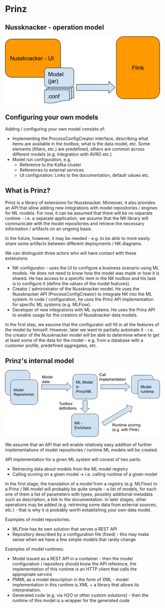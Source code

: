 # Prinz

## Nussknacker - operation model

![nussknacker_operation_model](readme/nussknacker_operation_model.png)

## Configuring your own models

Adding / configuring your own model consists of:
* Implementing the ProcessConfigCreator interface, describing what items are available in the toolbox, what is the data model,
etc. Some elements (filters, etc.) are predefined, others are common across different models (e.g. Integration with AVRO etc.)
* Model run configuration, e.g.
    * Reference to the Kafka cluster
    * References to external services
    * UI configuration: Links to the documentation, default values etc.

## What is Prinz?

Prinz is a library of extensions for Nussknacker. Moreover, it also provides an API that allow adding new
integrations with model repositories / engines for ML models.
For now, it can be assumed that there will be no separate runtime - i.e. a separate application, we assume that the NK
 library will communicate with the model repositories and retrieve the necessary information / artifacts on an ongoing basis.

In the future, however, it may be needed - e.g. to be able to more easily share some artifacts between different deployments /
NK diagrams.

We can distinguish three actors who will have contact with these extensions:
* NK configurator - uses the UI to configure a business scenario using ML models. He does not need to know how the model
was made or how it is shared. He has access to a specific item in the NK toolbox and his task is to configure it (define
the values of the model features).
* Creator / administrator of the Nussknacker model. He uses the Nussknacker API (ProcessConfigCreator) to integrate NK into
 the ML system. In code / configuration, he uses the Prinz API implementation for specific ML systems (e.g. MLFlow).
* Developer of new integrations with ML systems. He uses the Prinz API to enable usage for the creators of Nussknacker data
models.

In the first step, we assume that the configurator will fill in all the features of the model by himself. However, later
we want to partially automate it - i.e. the creator of the Nussknacker model will be able to determine where to get at least
some of the data for the model - e.g. from a database with a customer profile, predefined aggregates, etc.

## Prinz's internal model

![prinz_internal_model](readme/prinz_internal_model.png)

We assume that an API that will enable relatively easy addition of further implementations of model repositories / runtime
ML models will be created.

API implementation for a given ML system will consist of two parts:
* Retrieving data about models from the ML model registry
* Calling scoring on a given model -> i.e. calling runtime of a given model

In the first stage, the translation of a model from a registry (e.g. MLFlow) to a Prinz / NK model will probably be quite
simple - a list of models, for each one of them a list of parameters with types, possibly additional metadata such as description,
a link to the documentation. In later stages, other operations may be added (e.g. retrieving some data from external sources,
etc.) - that is why it is probably worth establishing your own data model.

Examples of model repositories:
* MLFlow has its own solution that serves a REST API
* Repository described by a configuration file (fixed) - this may make sense when we have a few simple models that rarely change

Examples of model runtimes:
* Model issued as a REST API in a container - then the model configuration / repository should know the API reference, the implementation of this runtime is an HTTP client that calls the appropriate service
* PMML as a model description in the form of XML - model implementation in this runtime is XML + a library that allows its interpretation.
* Generated code (e.g. via H2O or other custom solutions) - then the runtime of this model is a wrapper for the generated code
